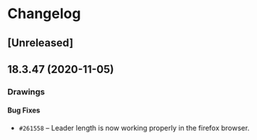 # Changelog

## [Unreleased]

## 18.3.47 (2020-11-05)

### Drawings

#### Bug Fixes

- `#261558` – Leader length is now working properly in the firefox browser.
